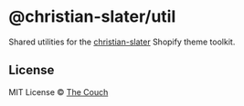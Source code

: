 # @christian-slater/util
Shared utilities for the [christian-slater](https://github.com/the-couch/christian-slater) Shopify
theme toolkit.

## License
MIT License © [The Couch](https://thecouch.nyc)
